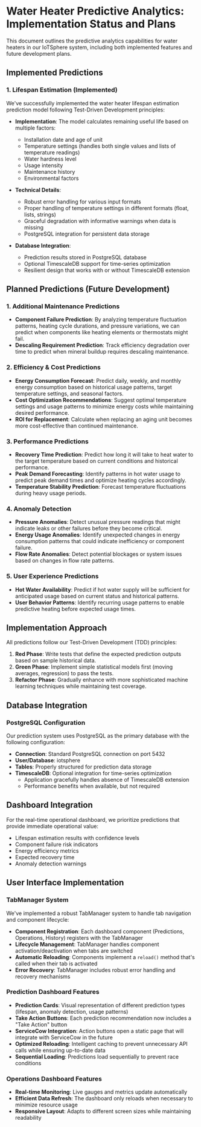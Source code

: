 # Water Heater Predictive Analytics: Implementation Status and Plans

This document outlines the predictive analytics capabilities for water heaters in our IoTSphere system, including both implemented features and future development plans.

## Implemented Predictions

### 1. Lifespan Estimation (Implemented)

We've successfully implemented the water heater lifespan estimation prediction model following Test-Driven Development principles:

- **Implementation**: The model calculates remaining useful life based on multiple factors:
  - Installation date and age of unit
  - Temperature settings (handles both single values and lists of temperature readings)
  - Water hardness level
  - Usage intensity
  - Maintenance history
  - Environmental factors

- **Technical Details**:
  - Robust error handling for various input formats
  - Proper handling of temperature settings in different formats (float, lists, strings)
  - Graceful degradation with informative warnings when data is missing
  - PostgreSQL integration for persistent data storage

- **Database Integration**:
  - Prediction results stored in PostgreSQL database
  - Optional TimescaleDB support for time-series optimization
  - Resilient design that works with or without TimescaleDB extension

## Planned Predictions (Future Development)

### 1. Additional Maintenance Predictions

- **Component Failure Prediction**: By analyzing temperature fluctuation patterns, heating cycle durations, and pressure variations, we can predict when components like heating elements or thermostats might fail.
- **Descaling Requirement Prediction**: Track efficiency degradation over time to predict when mineral buildup requires descaling maintenance.

### 2. Efficiency & Cost Predictions

- **Energy Consumption Forecast**: Predict daily, weekly, and monthly energy consumption based on historical usage patterns, target temperature settings, and seasonal factors.
- **Cost Optimization Recommendations**: Suggest optimal temperature settings and usage patterns to minimize energy costs while maintaining desired performance.
- **ROI for Replacement**: Calculate when replacing an aging unit becomes more cost-effective than continued maintenance.

### 3. Performance Predictions

- **Recovery Time Prediction**: Predict how long it will take to heat water to the target temperature based on current conditions and historical performance.
- **Peak Demand Forecasting**: Identify patterns in hot water usage to predict peak demand times and optimize heating cycles accordingly.
- **Temperature Stability Prediction**: Forecast temperature fluctuations during heavy usage periods.

### 4. Anomaly Detection

- **Pressure Anomalies**: Detect unusual pressure readings that might indicate leaks or other failures before they become critical.
- **Energy Usage Anomalies**: Identify unexpected changes in energy consumption patterns that could indicate inefficiency or component failure.
- **Flow Rate Anomalies**: Detect potential blockages or system issues based on changes in flow rate patterns.

### 5. User Experience Predictions

- **Hot Water Availability**: Predict if hot water supply will be sufficient for anticipated usage based on current status and historical patterns.
- **User Behavior Patterns**: Identify recurring usage patterns to enable predictive heating before expected usage times.

## Implementation Approach

All predictions follow our Test-Driven Development (TDD) principles:

1. **Red Phase**: Write tests that define the expected prediction outputs based on sample historical data.
2. **Green Phase**: Implement simple statistical models first (moving averages, regression) to pass the tests.
3. **Refactor Phase**: Gradually enhance with more sophisticated machine learning techniques while maintaining test coverage.

## Database Integration

### PostgreSQL Configuration

Our prediction system uses PostgreSQL as the primary database with the following configuration:
- **Connection**: Standard PostgreSQL connection on port 5432
- **User/Database**: iotsphere
- **Tables**: Properly structured for prediction data storage
- **TimescaleDB**: Optional integration for time-series optimization
  - Application gracefully handles absence of TimescaleDB extension
  - Performance benefits when available, but not required

## Dashboard Integration

For the real-time operational dashboard, we prioritize predictions that provide immediate operational value:
- Lifespan estimation results with confidence levels
- Component failure risk indicators
- Energy efficiency metrics
- Expected recovery time
- Anomaly detection warnings

## User Interface Implementation

### TabManager System

We've implemented a robust TabManager system to handle tab navigation and component lifecycle:

- **Component Registration**: Each dashboard component (Predictions, Operations, History) registers with the TabManager
- **Lifecycle Management**: TabManager handles component activation/deactivation when tabs are switched
- **Automatic Reloading**: Components implement a `reload()` method that's called when their tab is activated
- **Error Recovery**: TabManager includes robust error handling and recovery mechanisms

### Prediction Dashboard Features

- **Prediction Cards**: Visual representation of different prediction types (lifespan, anomaly detection, usage patterns)
- **Take Action Buttons**: Each prediction recommendation now includes a "Take Action" button
- **ServiceCow Integration**: Action buttons open a static page that will integrate with ServiceCow in the future
- **Optimized Reloading**: Intelligent caching to prevent unnecessary API calls while ensuring up-to-date data
- **Sequential Loading**: Predictions load sequentially to prevent race conditions

### Operations Dashboard Features

- **Real-time Monitoring**: Live gauges and metrics update automatically
- **Efficient Data Refresh**: The dashboard only reloads when necessary to minimize resource usage
- **Responsive Layout**: Adapts to different screen sizes while maintaining readability

